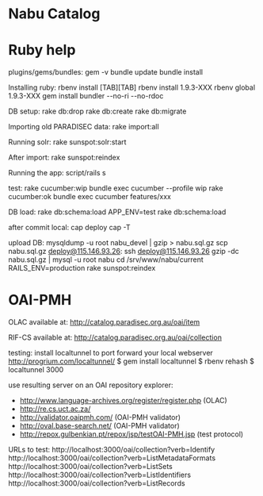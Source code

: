 # Nabu Catalog



# Ruby help

plugins/gems/bundles:
 gem -v
 bundle update
 bundle install

Installing ruby:
  rbenv install [TAB][TAB] 
  rbenv install 1.9.3-XXX
  rbenv global 1.9.3-XXX
  gem install bundler --no-ri --no-rdoc

DB setup:
 rake db:drop
 rake db:create
 rake db:migrate

Importing old PARADISEC data:
 rake import:all

Running solr:
 rake sunspot:solr:start

After import:
 rake sunspot:reindex

Running the app:
 script/rails s

test:
 rake cucumber:wip
 bundle exec cucumber --profile wip
 rake cucumber:ok
 bundle exec cucumber features/xxx

DB load:
 rake db:schema:load
 APP_ENV=test rake db:schema:load

after commit local:
 cap deploy
 cap -T

upload DB:
 mysqldump -u root nabu_devel | gzip > nabu.sql.gz
 scp nabu.sql.gz deploy@115.146.93.26:
 ssh deploy@115.146.93.26
 gzip -dc nabu.sql.gz | mysql -u root nabu
 cd /srv/www/nabu/current
 RAILS_ENV=production rake sunspot:reindex


# OAI-PMH

OLAC available at:
 http://catalog.paradisec.org.au/oai/item

RIF-CS available at:
  http://catalog.paradisec.org.au/oai/collection

testing:
  install localtunnel to port forward your local webserver
  http://progrium.com/localtunnel/
  $ gem install localtunnel
  $ rbenv rehash
  $ localtunnel 3000

  use resulting server on an OAI repository explorer:
  * http://www.language-archives.org/register/register.php (OLAC)
  * http://re.cs.uct.ac.za/
  * http://validator.oaipmh.com/ (OAI-PMH validator)
  * http://oval.base-search.net/ (OAI-PMH validator)
  * http://repox.gulbenkian.pt/repox/jsp/testOAI-PMH.jsp (test protocol)

  URLs to test:
  http://localhost:3000/oai/collection?verb=Identify
  http://localhost:3000/oai/collection?verb=ListMetadataFormats
  http://localhost:3000/oai/collection?verb=ListSets
  http://localhost:3000/oai/collection?verb=ListIdentifiers
  http://localhost:3000/oai/collection?verb=ListRecords

